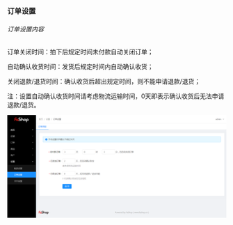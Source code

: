 ### 订单设置

###### 订单设置内容

订单关闭时间：拍下后规定时间未付款自动关闭订单；

自动确认收货时间：发货后规定时间内自动确认收货；

关闭退款/退货时间：确认收货后超出规定时间，则不能申请退款/退货；

注：设置自动确认收货时间请考虑物流运输时间，0天即表示确认收货后无法申请退款/退货。

![](./images/huang_set_order.png)

